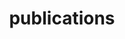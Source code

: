 ---
layout: page
permalink: /publications/
title: publications
nav: true
nav_order: 2
redirect_to: https://scholar.google.com/citations?user=Xinjie%20Liu&user=3gWwgyUAAAAJ
---